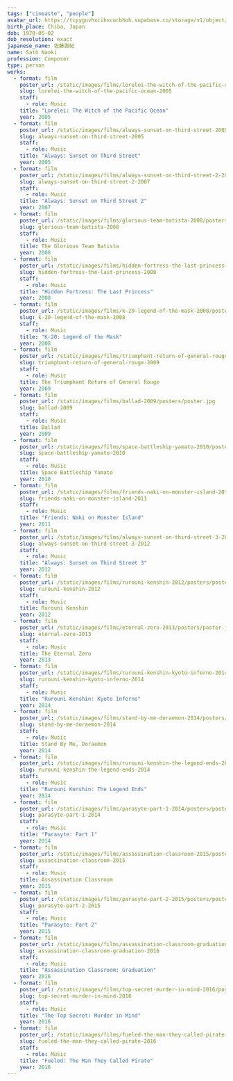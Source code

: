 ```yaml
---
tags: ["cineaste", "people"]
avatar_url: https://tcpyguvhxiihxcocbhoh.supabase.co/storage/v1/object/public/godzilla-cineaste-public/content/people/sato-naoki/sato-naoki.jpg
birth_place: Chiba, Japan
dob: 1970-05-02
dob_resolution: exact
japanese_name: 佐藤直紀
name: Satô Naoki
profession: Composer
type: person
works:
  - format: film
    poster_url: /static/images/films/lorelei-the-witch-of-the-pacific-ocean-2005/posters/poster.jpg
    slug: lorelei-the-witch-of-the-pacific-ocean-2005
    staff:
      - role: Music
    title: "Lorelei: The Witch of the Pacific Ocean"
    year: 2005
  - format: film
    poster_url: /static/images/films/always-sunset-on-third-street-2005/posters/poster.jpg
    slug: always-sunset-on-third-street-2005
    staff:
      - role: Music
    title: "Always: Sunset on Third Street"
    year: 2005
  - format: film
    poster_url: /static/images/films/always-sunset-on-third-street-2-2007/posters/poster.jpg
    slug: always-sunset-on-third-street-2-2007
    staff:
      - role: Music
    title: "Always: Sunset on Third Street 2"
    year: 2007
  - format: film
    poster_url: /static/images/films/glorious-team-batista-2008/posters/poster.jpg
    slug: glorious-team-batista-2008
    staff:
      - role: Music
    title: The Glorious Team Batista
    year: 2008
  - format: film
    poster_url: /static/images/films/hidden-fortress-the-last-princess-2008/posters/poster.jpg
    slug: hidden-fortress-the-last-princess-2008
    staff:
      - role: Music
    title: "Hidden Fortress: The Last Princess"
    year: 2008
  - format: film
    poster_url: /static/images/films/k-20-legend-of-the-mask-2008/posters/poster.jpg
    slug: k-20-legend-of-the-mask-2008
    staff:
      - role: Music
    title: "K-20: Legend of the Mask"
    year: 2008
  - format: film
    poster_url: /static/images/films/triumphant-return-of-general-rouge-2009/posters/poster.jpg
    slug: triumphant-return-of-general-rouge-2009
    staff:
      - role: Music
    title: The Triumphant Return of General Rouge
    year: 2009
  - format: film
    poster_url: /static/images/films/ballad-2009/posters/poster.jpg
    slug: ballad-2009
    staff:
      - role: Music
    title: Ballad
    year: 2009
  - format: film
    poster_url: /static/images/films/space-battleship-yamato-2010/posters/poster.jpg
    slug: space-battleship-yamato-2010
    staff:
      - role: Music
    title: Space Battleship Yamato
    year: 2010
  - format: film
    poster_url: /static/images/films/friends-naki-on-monster-island-2011/posters/poster.jpg
    slug: friends-naki-on-monster-island-2011
    staff:
      - role: Music
    title: "Friends: Naki on Monster Island"
    year: 2011
  - format: film
    poster_url: /static/images/films/always-sunset-on-third-street-3-2012/posters/poster.jpg
    slug: always-sunset-on-third-street-3-2012
    staff:
      - role: Music
    title: "Always: Sunset on Third Street 3"
    year: 2012
  - format: film
    poster_url: /static/images/films/rurouni-kenshin-2012/posters/poster.jpg
    slug: rurouni-kenshin-2012
    staff:
      - role: Music
    title: Rurouni Kenshin
    year: 2012
  - format: film
    poster_url: /static/images/films/eternal-zero-2013/posters/poster.jpg
    slug: eternal-zero-2013
    staff:
      - role: Music
    title: The Eternal Zero
    year: 2013
  - format: film
    poster_url: /static/images/films/rurouni-kenshin-kyoto-inferno-2014/posters/poster.jpg
    slug: rurouni-kenshin-kyoto-inferno-2014
    staff:
      - role: Music
    title: "Rurouni Kenshin: Kyoto Inferno"
    year: 2014
  - format: film
    poster_url: /static/images/films/stand-by-me-doraemon-2014/posters/poster.jpg
    slug: stand-by-me-doraemon-2014
    staff:
      - role: Music
    title: Stand By Me, Doraemon
    year: 2014
  - format: film
    poster_url: /static/images/films/rurouni-kenshin-the-legend-ends-2014/posters/poster.jpg
    slug: rurouni-kenshin-the-legend-ends-2014
    staff:
      - role: Music
    title: "Rurouni Kenshin: The Legend Ends"
    year: 2014
  - format: film
    poster_url: /static/images/films/parasyte-part-1-2014/posters/poster.jpg
    slug: parasyte-part-1-2014
    staff:
      - role: Music
    title: "Parasyte: Part 1"
    year: 2014
  - format: film
    poster_url: /static/images/films/assassination-classroom-2015/posters/poster.jpg
    slug: assassination-classroom-2015
    staff:
      - role: Music
    title: Assassination Classroom
    year: 2015
  - format: film
    poster_url: /static/images/films/parasyte-part-2-2015/posters/poster.jpg
    slug: parasyte-part-2-2015
    staff:
      - role: Music
    title: "Parasyte: Part 2"
    year: 2015
  - format: film
    poster_url: /static/images/films/assassination-classroom-graduation-2016/posters/poster.jpg
    slug: assassination-classroom-graduation-2016
    staff:
      - role: Music
    title: "Assassination Classroom: Graduation"
    year: 2016
  - format: film
    poster_url: /static/images/films/top-secret-murder-in-mind-2016/posters/poster.jpg
    slug: top-secret-murder-in-mind-2016
    staff:
      - role: Music
    title: "The Top Secret: Murder in Mind"
    year: 2016
  - format: film
    poster_url: /static/images/films/fueled-the-man-they-called-pirate-2016/posters/poster.jpg
    slug: fueled-the-man-they-called-pirate-2016
    staff:
      - role: Music
    title: "Fueled: The Man They Called Pirate"
    year: 2016
---
```


